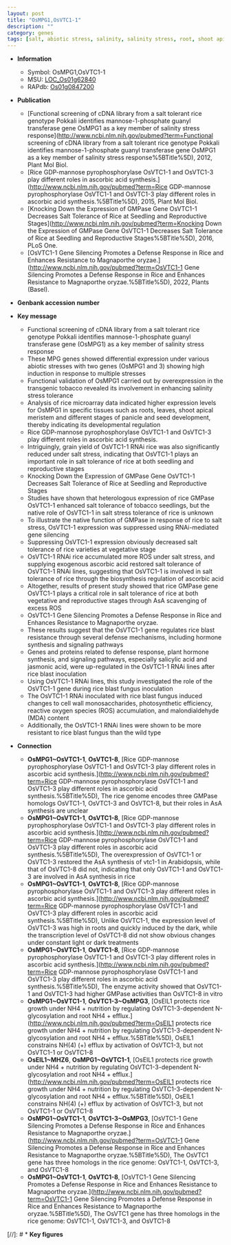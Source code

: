 ```yaml
---
layout: post
title: "OsMPG1,OsVTC1-1"
description: ""
category: genes
tags: [salt, abiotic stress, salinity, salinity stress, root, shoot apical meristem, seed, shoot, panicle, meristem, seed development, pyrophosphorylase, grain, seedling, tolerance, grain yield, yield, vegetative, salt tolerance, salt stress, reproductive, stress, stress tolerance, resistance, defense response, defense, salicylic acid, blast, magnaporthe oryzae, blast resistance, cell wall, jasmonic, jasmonic acid, resistant, reactive oxygen species]
---
```


* **Information**  
    + Symbol: OsMPG1,OsVTC1-1  
    + MSU: [LOC_Os01g62840](http://rice.uga.edu/cgi-bin/ORF_infopage.cgi?orf=LOC_Os01g62840)  
    + RAPdb: [Os01g0847200](http://rapdb.dna.affrc.go.jp/viewer/gbrowse_details/irgsp1?name=Os01g0847200)  

* **Publication**  
    + [Functional screening of cDNA library from a salt tolerant rice genotype Pokkali identifies mannose-1-phosphate guanyl transferase gene OsMPG1 as a key member of salinity stress response](http://www.ncbi.nlm.nih.gov/pubmed?term=Functional screening of cDNA library from a salt tolerant rice genotype Pokkali identifies mannose-1-phosphate guanyl transferase gene OsMPG1 as a key member of salinity stress response%5BTitle%5D), 2012, Plant Mol Biol.
    + [Rice GDP-mannose pyrophosphorylase OsVTC1-1 and OsVTC1-3 play different roles in ascorbic acid synthesis.](http://www.ncbi.nlm.nih.gov/pubmed?term=Rice GDP-mannose pyrophosphorylase OsVTC1-1 and OsVTC1-3 play different roles in ascorbic acid synthesis.%5BTitle%5D), 2015, Plant Mol Biol.
    + [Knocking Down the Expression of GMPase Gene OsVTC1-1 Decreases Salt Tolerance of  Rice at Seedling and Reproductive Stages](http://www.ncbi.nlm.nih.gov/pubmed?term=Knocking Down the Expression of GMPase Gene OsVTC1-1 Decreases Salt Tolerance of  Rice at Seedling and Reproductive Stages%5BTitle%5D), 2016, PLoS One.
    + [OsVTC1-1 Gene Silencing Promotes a Defense Response in Rice and Enhances Resistance to Magnaporthe oryzae.](http://www.ncbi.nlm.nih.gov/pubmed?term=OsVTC1-1 Gene Silencing Promotes a Defense Response in Rice and Enhances Resistance to Magnaporthe oryzae.%5BTitle%5D), 2022, Plants (Basel).

* **Genbank accession number**  

* **Key message**  
    + Functional screening of cDNA library from a salt tolerant rice genotype Pokkali identifies mannose-1-phosphate guanyl transferase gene (OsMPG1) as a key member of salinity stress response
    + These MPG genes showed differential expression under various abiotic stresses with two genes (OsMPG1 and 3) showing high induction in response to multiple stresses
    + Functional validation of OsMPG1 carried out by overexpression in the transgenic tobacco revealed its involvement in enhancing salinity stress tolerance
    + Analysis of rice microarray data indicated higher expression levels for OsMPG1 in specific tissues such as roots, leaves, shoot apical meristem and different stages of panicle and seed development, thereby indicating its developmental regulation
    + Rice GDP-mannose pyrophosphorylase OsVTC1-1 and OsVTC1-3 play different roles in ascorbic acid synthesis.
    + Intriguingly, grain yield of OsVTC1-1 RNAi rice was also significantly reduced under salt stress, indicating that OsVTC1-1 plays an important role in salt tolerance of rice at both seedling and reproductive stages
    + Knocking Down the Expression of GMPase Gene OsVTC1-1 Decreases Salt Tolerance of  Rice at Seedling and Reproductive Stages
    + Studies have shown that heterologous expression of rice GMPase OsVTC1-1  enhanced salt tolerance of tobacco seedlings, but the native role of OsVTC1-1 in  salt stress tolerance of rice is unknown
    + To illustrate the native function of GMPase in response of rice to salt stress, OsVTC1-1 expression was suppressed using RNAi-mediated gene silencing
    + Suppressing OsVTC1-1 expression obviously decreased salt tolerance of rice varieties at vegetative stage
    + OsVTC1-1 RNAi rice accumulated more ROS under salt stress, and supplying exogenous ascorbic acid restored salt tolerance of OsVTC1-1 RNAi lines, suggesting that OsVTC1-1 is involved in salt tolerance of rice through the biosynthesis regulation of ascorbic acid
    + Altogether, results of present study showed that rice GMPase gene OsVTC1-1 plays  a critical role in salt tolerance of rice at both vegetative and reproductive stages through AsA scavenging of excess ROS
    + OsVTC1-1 Gene Silencing Promotes a Defense Response in Rice and Enhances Resistance to Magnaporthe oryzae.
    + These results suggest that the OsVTC1-1 gene regulates rice blast resistance through several defense mechanisms, including hormone synthesis and signaling pathways
    + Genes and proteins related to defense response, plant hormone synthesis, and signaling pathways, especially salicylic acid and jasmonic acid, were up-regulated in the OsVTC1-1 RNAi lines after rice blast inoculation
    + Using OsVTC1-1 RNAi lines, this study investigated the role of the OsVTC1-1 gene during rice blast fungus inoculation
    + The OsVTC1-1 RNAi inoculated with rice blast fungus induced changes to cell wall monosaccharides, photosynthetic efficiency, reactive oxygen species (ROS) accumulation, and malondialdehyde (MDA) content
    + Additionally, the OsVTC1-1 RNAi lines were shown to be more resistant to rice blast fungus than the wild type

* **Connection**  
    + __OsMPG1~OsVTC1-1__, __OsVTC1-8__, [Rice GDP-mannose pyrophosphorylase OsVTC1-1 and OsVTC1-3 play different roles in ascorbic acid synthesis.](http://www.ncbi.nlm.nih.gov/pubmed?term=Rice GDP-mannose pyrophosphorylase OsVTC1-1 and OsVTC1-3 play different roles in ascorbic acid synthesis.%5BTitle%5D), The rice genome encodes three GMPase homologs OsVTC1-1, OsVTC1-3 and OsVTC1-8, but their roles in AsA synthesis are unclear
    + __OsMPG1~OsVTC1-1__, __OsVTC1-8__, [Rice GDP-mannose pyrophosphorylase OsVTC1-1 and OsVTC1-3 play different roles in ascorbic acid synthesis.](http://www.ncbi.nlm.nih.gov/pubmed?term=Rice GDP-mannose pyrophosphorylase OsVTC1-1 and OsVTC1-3 play different roles in ascorbic acid synthesis.%5BTitle%5D), The overexpression of OsVTC1-1 or OsVTC1-3 restored the AsA synthesis of vtc1-1 in Arabidopsis, while that of OsVTC1-8 did not, indicating that only OsVTC1-1 and OsVTC1-3 are involved in AsA synthesis in rice
    + __OsMPG1~OsVTC1-1__, __OsVTC1-8__, [Rice GDP-mannose pyrophosphorylase OsVTC1-1 and OsVTC1-3 play different roles in ascorbic acid synthesis.](http://www.ncbi.nlm.nih.gov/pubmed?term=Rice GDP-mannose pyrophosphorylase OsVTC1-1 and OsVTC1-3 play different roles in ascorbic acid synthesis.%5BTitle%5D), Unlike OsVTC1-1, the expression level of OsVTC1-3 was high in roots and quickly induced by the dark, while the transcription level of OsVTC1-8 did not show obvious changes under constant light or dark treatments
    + __OsMPG1~OsVTC1-1__, __OsVTC1-8__, [Rice GDP-mannose pyrophosphorylase OsVTC1-1 and OsVTC1-3 play different roles in ascorbic acid synthesis.](http://www.ncbi.nlm.nih.gov/pubmed?term=Rice GDP-mannose pyrophosphorylase OsVTC1-1 and OsVTC1-3 play different roles in ascorbic acid synthesis.%5BTitle%5D), The enzyme activity showed that OsVTC1-1 and OsVTC1-3 had higher GMPase activities than OsVTC1-8 in vitro
    + __OsMPG1~OsVTC1-1__, __OsVTC1-3~OsMPG3__, [OsEIL1 protects rice growth under NH4 + nutrition by regulating OsVTC1-3-dependent N-glycosylation and root NH4 + efflux.](http://www.ncbi.nlm.nih.gov/pubmed?term=OsEIL1 protects rice growth under NH4 + nutrition by regulating OsVTC1-3-dependent N-glycosylation and root NH4 + efflux.%5BTitle%5D),  OsEIL1 constrains NH(4) (+) efflux by activation of OsVTC1-3, but not OsVTC1-1 or OsVTC1-8
    + __OsEIL1~MHZ6__, __OsMPG1~OsVTC1-1__, [OsEIL1 protects rice growth under NH4 + nutrition by regulating OsVTC1-3-dependent N-glycosylation and root NH4 + efflux.](http://www.ncbi.nlm.nih.gov/pubmed?term=OsEIL1 protects rice growth under NH4 + nutrition by regulating OsVTC1-3-dependent N-glycosylation and root NH4 + efflux.%5BTitle%5D),  OsEIL1 constrains NH(4) (+) efflux by activation of OsVTC1-3, but not OsVTC1-1 or OsVTC1-8
    + __OsMPG1~OsVTC1-1__, __OsVTC1-3~OsMPG3__, [OsVTC1-1 Gene Silencing Promotes a Defense Response in Rice and Enhances Resistance to Magnaporthe oryzae.](http://www.ncbi.nlm.nih.gov/pubmed?term=OsVTC1-1 Gene Silencing Promotes a Defense Response in Rice and Enhances Resistance to Magnaporthe oryzae.%5BTitle%5D),  The OsVTC1 gene has three homologs in the rice genome: OsVTC1-1, OsVTC1-3, and OsVTC1-8
    + __OsMPG1~OsVTC1-1__, __OsVTC1-8__, [OsVTC1-1 Gene Silencing Promotes a Defense Response in Rice and Enhances Resistance to Magnaporthe oryzae.](http://www.ncbi.nlm.nih.gov/pubmed?term=OsVTC1-1 Gene Silencing Promotes a Defense Response in Rice and Enhances Resistance to Magnaporthe oryzae.%5BTitle%5D),  The OsVTC1 gene has three homologs in the rice genome: OsVTC1-1, OsVTC1-3, and OsVTC1-8

[//]: # * **Key figures**  


